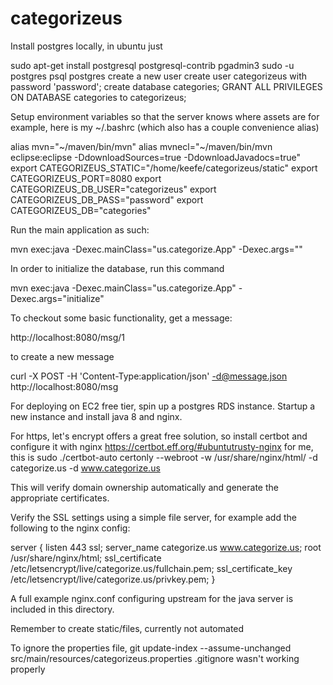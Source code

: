 # categorizeus


Install postgres locally, in ubuntu just

 sudo apt-get install postgresql postgresql-contrib pgadmin3
sudo -u postgres psql postgres
create a new user
create user categorizeus with password 'password';
create database categories;
GRANT ALL PRIVILEGES ON DATABASE categories to categorizeus;

Setup environment variables so that the server knows where assets are
for example, here is my ~/.bashrc (which also has a couple convenience alias)

alias mvn="~/maven/bin/mvn"
alias mvnecl="~/maven/bin/mvn eclipse:eclipse -DdownloadSources=true -DdownloadJavadocs=true"
export CATEGORIZEUS_STATIC="/home/keefe/categorizeus/static"
export CATEGORIZEUS_PORT=8080
export CATEGORIZEUS_DB_USER="categorizeus"
export CATEGORIZEUS_DB_PASS="password"
export CATEGORIZEUS_DB="categories"


Run the main application as such:

 mvn exec:java -Dexec.mainClass="us.categorize.App" -Dexec.args=""

In order to initialize the database, run this command

 mvn exec:java -Dexec.mainClass="us.categorize.App" -Dexec.args="initialize"


To checkout some basic functionality, get a message:

http://localhost:8080/msg/1

to create a new message


 curl -X POST -H 'Content-Type:application/json' -d@message.json http://localhost:8080/msg
 
 For deploying on EC2 free tier, spin up a postgres RDS instance. 
 Startup a new instance and install java 8 and nginx. 
 
 For https, let's encrypt offers a great free solution, so install certbot and configure it with nginx
 https://certbot.eff.org/#ubuntutrusty-nginx
 for me, this is 
 sudo ./certbot-auto certonly --webroot -w /usr/share/nginx/html/ -d categorize.us -d www.categorize.us 
 
 This will verify domain ownership automatically and generate the appropriate certificates. 
 
 Verify the SSL settings using a simple file server, for example add the following to the nginx config:
 
 server {
    listen 443 ssl;
    server_name categorize.us www.categorize.us;
    root /usr/share/nginx/html;
    ssl_certificate /etc/letsencrypt/live/categorize.us/fullchain.pem;
    ssl_certificate_key /etc/letsencrypt/live/categorize.us/privkey.pem;
}

A full example nginx.conf configuring upstream for the java server is included in this directory. 
 
 Remember to create static/files, currently not automated

To ignore the properties file, 
git update-index --assume-unchanged src/main/resources/categorizeus.properties
.gitignore wasn't working properly
